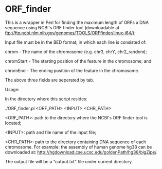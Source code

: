 # ORF_finder

This is a wrapper in Perl for finding the maximum length of ORFs a DNA sequence using NCBI's ORF finder tool (downloadable at ftp://ftp.ncbi.nlm.nih.gov/genomes/TOOLS/ORFfinder/linux-i64/);

Input file must be in the BED format, in which each line is consisted of:

chrom - The name of the chromosome (e.g. chr3, chrY, chr2_random);

chromStart - The starting position of the feature in the chromosome; and

chromEnd - The ending position of the feature in the chromosome.  

The above three fields are seperated by tab.  

Usage:

In the directory where this script resides:

./ORF_finder.pl \<ORF_PATH> \<INPUT> \<CHR_PATH>

\<ORF_PATH>: path to the directory where the NCBI's ORF finder tool is located;

\<INPUT>: path and file name of the input file;

\<CHR_PATH>: path to the directory containing DNA sequence of each chromosome.  For example: the assembly of human genome hg38 can be downloaded at: http://hgdownload.cse.ucsc.edu/goldenPath/hg38/bigZips/.

The output file will be a "output.txt" file under current directory.


